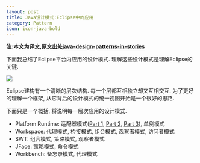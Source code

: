 ```yaml
---
layout: post
title: Java设计模式:Eclipse中的应用
category: Pattern
icon: icon-java-bold
---
```


**注:本文为译文,原文出处[java-design-patterns-in-stories](http://www.programcreek.com/java-design-patterns-in-stories/)**


下面我总结了Eclipse平台内应用的设计模式. 理解这些设计模式是理解Eclipse的关键.

<img src="http://www.programcreek.com/wp-content/uploads/2011/09/programcreek-eclilpse-platform-300x181.png" />

Eclipse建构有一个清晰的层次结构. 每一个层都互相独立却又互相交互. 为了更好的理解一个框架, 从它背后的设计模式的统一视图开始是一个很好的思路.<br/>

下面只是一个概括, 将说明每一层次应用的设计模式.

- Platform Runtime: 适配器模式([Part 1](http://www.programcreek.com/2012/01/decipher-eclipse-architecture-iadaptable-part-1-brief-introduction/), [Part 2](http://www.programcreek.com/2011/09/adapters-in-eclipse/), [Part 3](http://www.programcreek.com/2011/09/eclipse-iadaptable-example-show-properties-for-items-from-a-sample-view/)), 单例模式
- Workspace: 代理模式, 桥接模式, 组合模式, 观察者模式, 访问者模式
- SWT: 组合模式, 策略模式, 观察者模式
- JFace: 策略模式, 命令模式
- Workbench: 备忘录模式, 代理模式